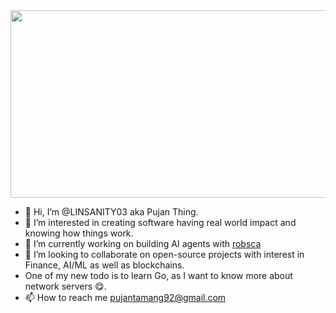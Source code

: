 <div align="center">
  <img src="https://i.imgur.com/GN7rRxC.gif" width="600" height="300"/>
</div>

- 👋 Hi, I’m @LINSANITY03 aka Pujan Thing.
- 👀 I’m interested in creating software having real world impact and knowing how things work.
- 🌱 I’m currently working on building AI agents with [robsca](https://github.com/robsca)
- 💞️ I’m looking to collaborate on open-source projects with interest in Finance, AI/ML as well as blockchains.
- One of my new todo is to learn Go, as I want to know more about network servers 😋.
- 📫 How to reach me pujantamang92@gmail.com

<!---
LINSANITY03/LINSANITY03 is a ✨ special ✨ repository because its `README.md` (this file) appears on your GitHub profile.
You can click the Preview link to take a look at your changes.
--->
